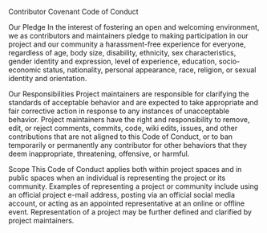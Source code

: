 Contributor Covenant Code of Conduct


Our Pledge
In the interest of fostering an open and welcoming environment, we as contributors and maintainers pledge to making 
participation in our project and our community a harassment-free experience for everyone, regardless of age, body size, 
disability, ethnicity, sex characteristics, gender identity and expression, level of experience, education, socio-economic 
status, nationality, personal appearance, race, religion, or sexual identity and orientation.

Our Responsibilities
Project maintainers are responsible for clarifying the standards of acceptable behavior and are expected to take 
appropriate and fair corrective action in response to any instances of unacceptable behavior.
Project maintainers have the right and responsibility to remove, edit, or reject comments, commits, code, wiki edits, issues, 
and other contributions that are not aligned to this Code of Conduct, or to ban temporarily or permanently any 
contributor for other behaviors that they deem inappropriate, threatening, offensive, or harmful.

Scope
This Code of Conduct applies both within project spaces and in public spaces when an individual is representing the 
project or its community. Examples of representing a project or community include using an official project e-mail address, 
posting via an official social media account, or acting as an appointed representative at an online or offline event. 
Representation of a project may be further defined and clarified by project maintainers.
